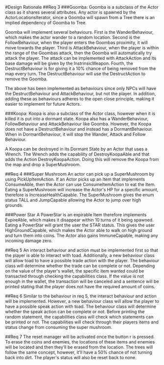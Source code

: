 #Design Rationale
##Req 3
###Goomba:
Goomba is a subclass of the Actor class as it shares several attributes. Any actor is spawned by the ActorLocationsIterator,
since a Goomba will spawn from a Tree there is an implied dependency of Goomba to Tree.

Goomba will implement several behaviours. First is the WanderBehaviour, which makes the actor wander to a random location.
Second is the FollowBehaviour, when the player enters the Goombas proximity, it will move towards the player. Third is
AttackBehaviour, when the player is within the range of the Goombas attack, then the Goomba will automatically try
attack the player. The attack can be implemented with AttackAction and its base damage will be given by the InstrinsicWeapon.
Fourth, the DestructBehaviour is for giving it a 10% chance of being removed from the map every turn. The DestructBehaviour
will use the DestructAction to remove the Goomba.

The above has been implemented as behaviours since only NPCs will have the DestructBehaviour and AttackBehaviour, but not
the player. In addition, adding these as behaviours adheres to the open close principle, making it easier to implement
for future Actors.

###Koopa:
Koopa is also a subclass of the Actor class, however when it is killed it is put into a dormant state. Koopa also
has a WanderBehaviour, FollowBehaviour and AttackBehaviour like Goomba. However, the Koopa does not have a DestructBehaviour
and instead has a DormantBehaviour. When in DormantBehaviour, it will stop the Wander, Attack and Follow Behaviour.

A Koopa can be destroyed in its Dormant State by an Actor that uses a Wrench. The Wrench
adds the capability of DestroyKoopaAble and that adds the Action DestroyKoopaAction. Doing this
will remove the Koopa from the map and drop a SuperMushroom.


##Req 4
###Super Mushroom
An actor can pick up a SuperMushroom by using PickUpItemAction. If an Actor picks up an Item that implements
ConsumeAble, then the Actor can use ConsumeItemAction to eat the Item. Eating a SuperMushroom will increase
the Actor's HP for a specific amount, therefore is IncreaseHealthCapable. The SuperMushroom gives
the enum status TALL and JumpCapable allowing the Actor to jump over high grounds.

###Power Star
A PowerStar is an expirable Item therefore implements ExpireAble, which makes it disappear within 10
turns of it being spawned. Eating a PowerStar will grant the user the STAR status. This gives the user
HighGroundCapable, which makes the Actor able to walk on high ground and turn them into coins.
The Actor also gains ImmuneCapable, making any incoming damage zero. 

##Req 5
An interact behaviour and action must be implemented first so that 
the player is able to interact with toad. Additionally, a new behaviour class will allow toad 
to have a possible trade action with 
the player. The behaviour class will determine whether the trade can be complete or not. 
Depending on the value of the player's wallet, the specific item wanted could be transacted 
through checking the capabilities class. If the value is not enough in the wallet, 
the transaction will be canceled and a sentence will be printed stating that the player does 
not have the required amount of coins.

##Req 6
Similar to the behaviour in req 5, the interact behaviour and action will be implemented. 
However, a new behaviour class will allow the player to have a possible speak action with toad. 
The behaviour class will determine whether the  speak action can be complete or not. 
Before printing the random statement, the capabilities class will check which statements can be 
printed or not. The capabilities will check through their players items and status change from 
consuming the super mushroom.

##Req 7
The reset manager will be activated once the button r is pressed. To erase the coins and enemies,
the locations of these items and enemies will be located and then they’ll be erased from the 
location. The trees will follow the same concept, however, it’ll have a 50% chance of not turning 
back into dirt. The player's status will also be reset back to none.